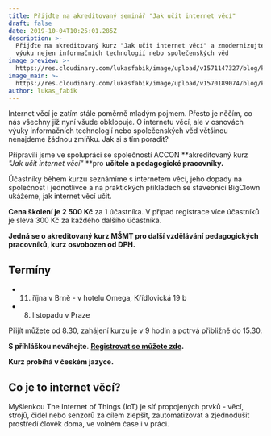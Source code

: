 ```yaml
---
title: Přijďte na akreditovaný seminář "Jak učit internet věcí"
draft: false
date: 2019-10-04T10:25:01.285Z
description: >-
  Přijďte na akreditovaný kurz "Jak učit internet věcí" a zmodernizujte vaši
  výuku nejen informačních technologií nebo společenských věd
image_preview: >-
  https://res.cloudinary.com/lukasfabik/image/upload/v1571147327/blog/komensky_thumb.jpg
image_main: >-
  https://res.cloudinary.com/lukasfabik/image/upload/v1570189074/blog/komensky_wide.jpg
author: lukas_fabik
---
```

Internet věcí je zatím stále poměrně mladým pojmem. Přesto je něčím, co nás všechny již nyní všude obklopuje. O internetu věcí, ale v osnovách výuky informačních technologií nebo společenských věd většinou nenajdeme žádnou zmíňku. Jak si s tím poradit?

Připravili jsme ve spolupráci se společností ACCON **akreditovaný kurz _"Jak učit internet věcí"_ **pro **učitele a pedagogické pracovníky.**

Účastníky během kurzu seznámíme s internetem věcí, jeho dopady na společnost i jednotlivce a na praktických příkladech se stavebnicí BigClown ukážeme, jak internet věcí učit.

**Cena školení je 2 500 Kč** za 1 účastníka. V případ registrace více účastníků je sleva 300 Kč za každého dalšího účastníka.

**Jedná se o akreditovaný kurz MŠMT pro další vzdělávání pedagogických pracovníků, kurz osvobozen od DPH.**

## Termíny

* 11. října v Brně - v hotelu Omega, Křídlovická 19 b
* 8. listopadu v Praze

Přijít můžete od 8.30, zahájení kurzu je v 9 hodin a potrvá přibližně do 15.30.

**S příhláškou neváhejte**. [**Registrovat se můžete zde**](https://docs.google.com/forms/d/e/1FAIpQLSe3RhJBkoMBr9hMcnGUyycmWOsthwZnw9wkXGqZ7PH5On3PQQ/viewform)**.**

**Kurz probíhá v českém jazyce.**

## Co je to internet věcí?

Myšlenkou The Internet of Things (IoT) je síť propojených prvků - věcí, strojů, čidel nebo senzorů za cílem zlepšit, zautomatizovat a zjednodušit prostředí člověk doma, ve volném čase i v práci.
